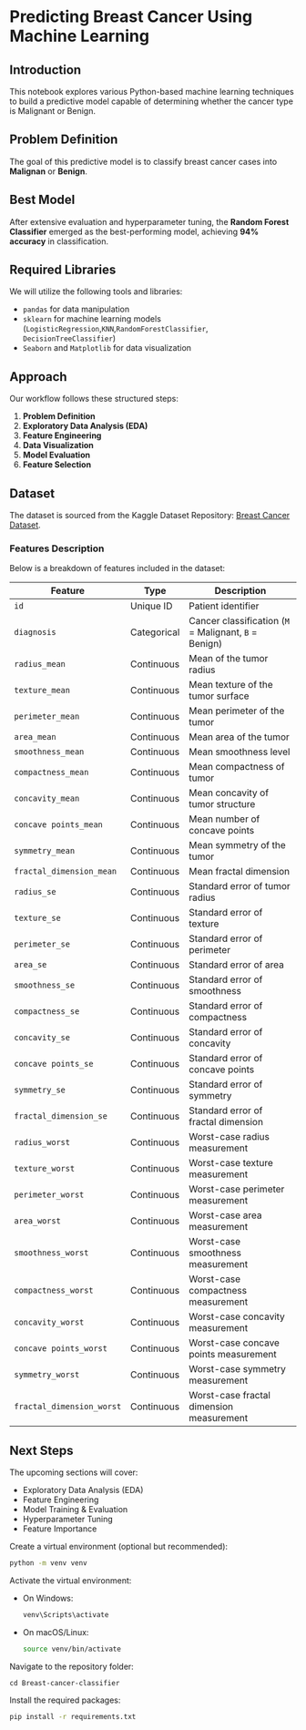 # Predicting Breast Cancer Using Machine Learning

## Introduction
This notebook explores various Python-based machine learning techniques to build a predictive model capable of determining whether the cancer type is Malignant or Benign.

## Problem Definition
The goal of this predictive model is to classify breast cancer cases into **Malignan** or **Benign**.

## Best Model
After extensive evaluation and hyperparameter tuning, the **Random Forest Classifier** emerged as the best-performing model, achieving **94% accuracy** in classification.

## Required Libraries
We will utilize the following tools and libraries:
- `pandas` for data manipulation
- `sklearn` for machine learning models (`LogisticRegression`,`KNN`,`RandomForestClassifier`, `DecisionTreeClassifier`)
- `Seaborn` and `Matplotlib` for data visualization

## Approach
Our workflow follows these structured steps:
1. **Problem Definition**
2. **Exploratory Data Analysis (EDA)**
3. **Feature Engineering**
4. **Data Visualization**
5. **Model Evaluation**
6. **Feature Selection**

## Dataset
The dataset is sourced from the Kaggle Dataset Repository: [Breast Cancer Dataset](https://www.kaggle.com/datasets/yasserh/breast-cancer-dataset).

### Features Description
Below is a breakdown of features included in the dataset:

| Feature                  | Type        | Description                                      |
|--------------------------|------------|--------------------------------------------------|
| `id`                     | Unique ID  | Patient identifier                              |
| `diagnosis`              | Categorical | Cancer classification (`M` = Malignant, `B` = Benign) |
| `radius_mean`            | Continuous  | Mean of the tumor radius                        |
| `texture_mean`           | Continuous  | Mean texture of the tumor surface               |
| `perimeter_mean`         | Continuous  | Mean perimeter of the tumor                     |
| `area_mean`              | Continuous  | Mean area of the tumor                          |
| `smoothness_mean`        | Continuous  | Mean smoothness level                           |
| `compactness_mean`       | Continuous  | Mean compactness of tumor                       |
| `concavity_mean`         | Continuous  | Mean concavity of tumor structure               |
| `concave points_mean`    | Continuous  | Mean number of concave points                   |
| `symmetry_mean`          | Continuous  | Mean symmetry of the tumor                      |
| `fractal_dimension_mean` | Continuous  | Mean fractal dimension                          |
| `radius_se`              | Continuous  | Standard error of tumor radius                  |
| `texture_se`             | Continuous  | Standard error of texture                       |
| `perimeter_se`           | Continuous  | Standard error of perimeter                     |
| `area_se`                | Continuous  | Standard error of area                          |
| `smoothness_se`          | Continuous  | Standard error of smoothness                    |
| `compactness_se`         | Continuous  | Standard error of compactness                   |
| `concavity_se`           | Continuous  | Standard error of concavity                     |
| `concave points_se`      | Continuous  | Standard error of concave points                |
| `symmetry_se`            | Continuous  | Standard error of symmetry                      |
| `fractal_dimension_se`   | Continuous  | Standard error of fractal dimension             |
| `radius_worst`           | Continuous  | Worst-case radius measurement                   |
| `texture_worst`          | Continuous  | Worst-case texture measurement                  |
| `perimeter_worst`        | Continuous  | Worst-case perimeter measurement                |
| `area_worst`             | Continuous  | Worst-case area measurement                     |
| `smoothness_worst`       | Continuous  | Worst-case smoothness measurement               |
| `compactness_worst`      | Continuous  | Worst-case compactness measurement              |
| `concavity_worst`        | Continuous  | Worst-case concavity measurement                |
| `concave points_worst`   | Continuous  | Worst-case concave points measurement           |
| `symmetry_worst`         | Continuous  | Worst-case symmetry measurement                 |
| `fractal_dimension_worst`| Continuous  | Worst-case fractal dimension measurement        |

## Next Steps
The upcoming sections will cover:
- Exploratory Data Analysis (EDA)
- Feature Engineering
- Model Training & Evaluation
- Hyperparameter Tuning
- Feature Importance

Create a virtual environment (optional but recommended):

```sh
python -m venv venv
```

Activate the virtual environment:

- On Windows:
  ```sh
  venv\Scripts\activate
  ```
- On macOS/Linux:
  ```sh
  source venv/bin/activate
  ```

Navigate to the repository folder:

```
cd Breast-cancer-classifier
```

Install the required packages:

```sh
pip install -r requirements.txt
